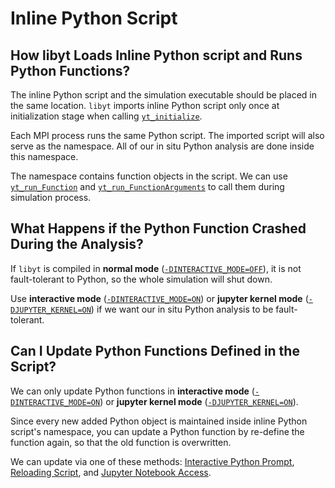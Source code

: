 # Inline Python Script

## How libyt Loads Inline Python script and Runs Python Functions?
The inline Python script and the simulation executable should be placed in the same location.
`libyt` imports inline Python script only once at initialization stage when calling [`yt_initialize`](../libyt-api/yt_initialize.md#yt_initialize). 

Each MPI process runs the same Python script. The imported script will also serve as the namespace. 
All of our in situ Python analysis are done inside this namespace. 

The namespace contains function objects in the script. We can use [`yt_run_Function`](../libyt-api/run-python-function.md#yt_run_function) 
and [`yt_run_FunctionArguments`](../libyt-api/run-python-function.md#yt_run_functionarguments) to call them during simulation process.

## What Happens if the Python Function Crashed During the Analysis?
If `libyt` is compiled in **normal mode** ([`-DINTERACTIVE_MODE=OFF`](../how-to-install/how-to-install.md#-dinteractive_mode-off)), it is not fault-tolerant to Python, 
so the whole simulation will shut down.

Use **interactive mode** ([`-DINTERACTIVE_MODE=ON`](../how-to-install/how-to-install.md#-dinteractive_mode-off)) or **jupyter kernel mode** ([`-DJUPYTER_KERNEL=ON`](../how-to-install/how-to-install.md#-djupyter_kernel-off)) if we want our in situ Python analysis to be fault-tolerant.

## Can I Update Python Functions Defined in the Script?
We can only update Python functions in **interactive mode** ([`-DINTERACTIVE_MODE=ON`](../how-to-install/how-to-install.md#-dinteractive_mode-off)) or **jupyter kernel mode** ([`-DJUPYTER_KERNEL=ON`](../how-to-install/how-to-install.md#-djupyter_kernel-off)).

Since every new added Python object is maintained inside inline Python script's namespace, you can update a Python function by re-define the function again, so that the old function is overwritten.

We can update via one of these methods: [Interactive Python Prompt](./interactive-python-prompt.md#interactive-python-prompt), [Reloading Script](./reloading-script.md#reloading-script), and [Jupyter Notebook Access](./jupyter-notebook/jupyter-notebook-access.md#jupyter-notebook-access).
